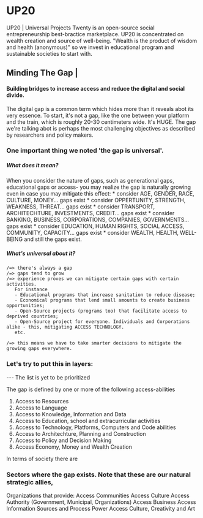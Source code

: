 # UP20
UP20 | Universal Projects Twenty is an open-source social entrepreneurship best-bractice marketplace. UP20 is concentrated on wealth creation and source of well-being. "Wealth is the product of wisdom and health (anonymous)" so we invest in educational program and sustainable societies to start with.

## Minding The Gap | 
#### Building bridges to increase access and reduce the digital and social divide.

The digital gap is a common term which hides more than it reveals abot its very essence.
To start, it's not a gap, like the one between your platform and the train, which is roughly 20-30 centimeters wide. It's HUGE.
The gap we're talking abot is perhaps the most challenging objectives as described by researchers and policy makers.

### One important thing we noted 'the gap is universal'. 
##### What does it mean?
  When you consider the nature of gaps, such as generational gaps, educational gaps or access- 
  you may realize the gap is naturally growing even in case you may mitigate this effect:
    * consider AGE, GENDER, RACE, CULTURE, MONEY...  gaps exist
    * consider OPPERTUNITY, STRENGTH, WEAKNESS, THREAT... gaps exist
    * consider TRANSPORT, ARCHITECHTURE, INVESTMENTS, CREDIT...  gaps exist
    * consider BANKING, BUSINESS, CORPORATIONS, COMPANIES, GOVERNMENTS...  gaps exist
    * consider EDUCATION, HUMAN RIGHTS, SOCIAL ACCESS, COMMUNITY, CAPACITY...  gaps exist
    * consider WEALTH, HEALTH, WELL-BEING and still the gaps exist.   
    
 ##### What's universal about it?
    /=> there's always a gap
    /=> gaps tend to grow
    /=> experience proves we can mitigate certain gaps with certain activities.
       For instance 
       - Educational programs that increase sanitation to reduce disease;
       - Economical programs that lend small amounts to create business opportunities;
       - Open-Source projects (programs too) that facilitate access to deprived countries;
       - Open-Source project for everyone. Individuals and Corporations alike - this, mitigating ACCESS TECHNOLOGY. 
       etc.
    
    /=> this means we have to take smarter decisions to mitigate the growing gaps everywhere.
    
### Let's try to put this in layers:
--- The list is yet to be prioritized

The gap is defined by one or more of the following access-abilities
  1. Access to Resources
  1. Access to Language
  1. Access to Knowledge, Information and Data
  1. Access to Education, school and extracurricular activities
  1. Access to Technology, Platforms, Computers and Code abilities
  1. Access to Architechture, Planning and Construction
  1. Access to Policy and Decision Making
  1. Access Economy, Money and Wealth Creation

In terms of society there are

### Sectors where the gap exists. Note that these are our natural strategic allies,
   Organizations that provide:
    Access Communities
    Access Culture
    Access Authority (Government, Municipal, Organizations)
    Access Business
    Access Information Sources and Process Power
Access Culture, Creativity and Art
